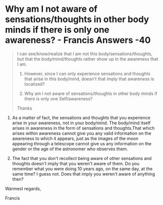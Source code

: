 # Why am I not aware of sensations/thoughts in other body minds if there is only one awareness? - Francis Answers -40

>I can see/know/realize that I am not this body/sensations/thoughts, but that the body/mind/thoughts rather show up in the awareness that I am.
>
>1. However, since I can only experience sensations and thoughts that arise in this body/mind, doesn't that imply that awareness is localized?
>
>2. Why am I not aware of sensations/thoughts in other body minds if there is only one Self/awareness?
>
>Thanks

1. As a matter of fact, the sensations and thoughts that you experience arise in your awareness, not in your body/mind. The body/mind itself arises in awareness in the form of sensations and thoughts.That which arises within awareness cannot give you any valid information on the awareness to which it appears, just as the images of the moon appearing through a telescope cannot give us any information on the gender or the age of the astronomer who observes them.

2. The fact that you don't recollect being aware of other sensations and thoughts doesn't imply that you weren't aware of them. Do you remember what you were doing 10 years ago, on the same day, at the same time? I guess not. Does that imply you weren't aware of anything then?

Warmest regards,

Francis